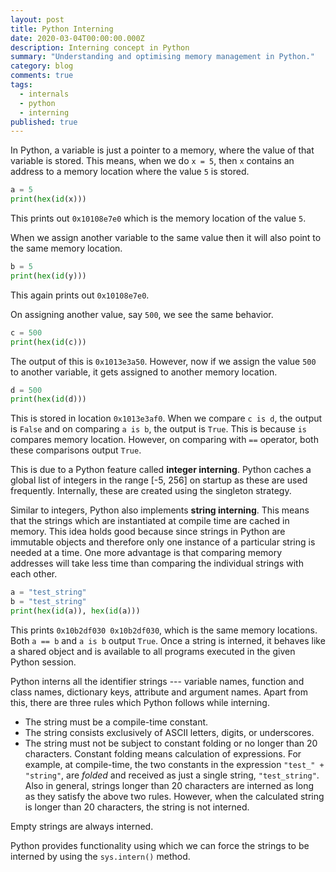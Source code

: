 ```yaml
---
layout: post
title: Python Interning
date: 2020-03-04T00:00:00.000Z
description: Interning concept in Python
summary: "Understanding and optimising memory management in Python."
category: blog
comments: true
tags:
  - internals
  - python
  - interning
published: true
---
```


In Python, a variable is just a pointer to a memory, where the value of that variable is stored. This means, when we do `x = 5`, then `x` contains an address to a memory location where the value `5` is stored.

```python
a = 5
print(hex(id(x)))
```

This prints out `0x10108e7e0` which is the memory location of the value `5`.

When we assign another variable to the same value then it will also point to the same memory location.

```python
b = 5
print(hex(id(y)))
```

This again prints out `0x10108e7e0`.

On assigning another value, say `500`, we see the same behavior.

```python
c = 500
print(hex(id(c)))
```

The output of this is `0x1013e3a50`. 
However, now if we assign the value     `500`  to another variable, it gets assigned to another memory location.

```python
d = 500
print(hex(id(d)))
```

This is stored in location `0x1013e3af0`.
When we compare `c is d`, the output is `False` and on comparing `a is b`, the output is `True`. This is because `is` compares memory location. However, on comparing with `==` operator, both these comparisons output `True`.

This is due to a Python feature called **integer interning**. Python caches a global list of integers in the range [-5, 256] on startup as these are used frequently. Internally, these are created using the singleton strategy.

Similar to integers, Python also implements **string interning**. This means that the strings which are instantiated at compile time are cached in memory. This idea holds good because since strings in Python are immutable objects and therefore only one instance of a particular string is needed at a time. 
One more advantage is that comparing memory addresses will take less time than comparing the individual strings with each other.

```python
a = "test_string"
b = "test_string"
print(hex(id(a)), hex(id(a)))
```

This prints `0x10b2df030 0x10b2df030`, which is the same memory locations. Both `a == b` and `a is b` output `True`.
Once a string is interned, it behaves like a shared object and is available to all programs executed in the given Python session. 

Python interns all the identifier strings --- variable names, function and class names, dictionary keys, attribute and argument names. Apart from this, there are three rules which Python follows while interning.
 - The string must be a compile-time constant.
 - The string consists exclusively of ASCII letters, digits, or underscores.
 - The string must not be subject to constant folding or no longer than 20 characters. Constant folding means calculation of expressions. For example, at compile-time, the two constants in the expression `"test_" + "string"`, are *folded* and received as just a single string, `"test_string"`. Also in general, strings longer than 20 characters are interned as long as they satisfy the above two rules. However, when the calculated string is longer than 20 characters, the string is not interned.
 
Empty strings are always interned.

Python provides functionality using which we can force the strings to be interned by using the `sys.intern()` method.
